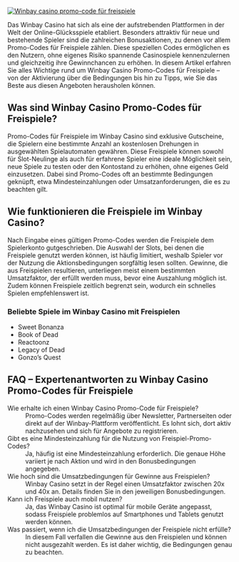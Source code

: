 [![Winbay casino promo-code für freispiele](https://123-caf.pages.dev/gitsignup.png)](https://vrmoo.ru/Bt82HjjY)

<p>Das Winbay Casino hat sich als eine der aufstrebenden Plattformen in der Welt der Online-Glücksspiele etabliert. Besonders attraktiv für neue und bestehende Spieler sind die zahlreichen Bonusaktionen, zu denen vor allem Promo-Codes für Freispiele zählen. Diese speziellen Codes ermöglichen es den Nutzern, ohne eigenes Risiko spannende Casinospiele kennenzulernen und gleichzeitig ihre Gewinnchancen zu erhöhen. In diesem Artikel erfahren Sie alles Wichtige rund um Winbay Casino Promo-Codes für Freispiele – von der Aktivierung über die Bedingungen bis hin zu Tipps, wie Sie das Beste aus diesen Angeboten herausholen können.</p>  <h2>Was sind Winbay Casino Promo-Codes für Freispiele?</h2> <p>Promo-Codes für Freispiele im Winbay Casino sind exklusive Gutscheine, die Spielern eine bestimmte Anzahl an kostenlosen Drehungen in ausgewählten Spielautomaten gewähren. Diese Freispiele können sowohl für Slot-Neulinge als auch für erfahrene Spieler eine ideale Möglichkeit sein, neue Spiele zu testen oder den Kontostand zu erhöhen, ohne eigenes Geld einzusetzen. Dabei sind Promo-Codes oft an bestimmte Bedingungen geknüpft, etwa Mindesteinzahlungen oder Umsatzanforderungen, die es zu beachten gilt.</p>  <h2>Wie funktionieren die Freispiele im Winbay Casino?</h2> <p>Nach Eingabe eines gültigen Promo-Codes werden die Freispiele dem Spielerkonto gutgeschrieben. Die Auswahl der Slots, bei denen die Freispiele genutzt werden können, ist häufig limitiert, weshalb Spieler vor der Nutzung die Aktionsbedingungen sorgfältig lesen sollten. Gewinne, die aus Freispielen resultieren, unterliegen meist einem bestimmten Umsatzfaktor, der erfüllt werden muss, bevor eine Auszahlung möglich ist. Zudem können Freispiele zeitlich begrenzt sein, wodurch ein schnelles Spielen empfehlenswert ist.</p>  <h3>Beliebte Spiele im Winbay Casino mit Freispielen</h3> <ul>   <li>Sweet Bonanza</li>   <li>Book of Dead</li>   <li>Reactoonz</li>   <li>Legacy of Dead</li>   <li>Gonzo’s Quest</li> </ul>  <h2>FAQ – Expertenantworten zu Winbay Casino Promo-Codes für Freispiele</h2> <dl>   <dt>Wie erhalte ich einen Winbay Casino Promo-Code für Freispiele?</dt>   <dd>Promo-Codes werden regelmäßig über Newsletter, Partnerseiten oder direkt auf der Winbay-Plattform veröffentlicht. Es lohnt sich, dort aktiv nachzusehen und sich für Angebote zu registrieren.</dd>   <dt>Gibt es eine Mindesteinzahlung für die Nutzung von Freispiel-Promo-Codes?</dt>   <dd>Ja, häufig ist eine Mindesteinzahlung erforderlich. Die genaue Höhe variiert je nach Aktion und wird in den Bonusbedingungen angegeben.</dd>   <dt>Wie hoch sind die Umsatzbedingungen für Gewinne aus Freispielen?</dt>   <dd>Winbay Casino setzt in der Regel einen Umsatzfaktor zwischen 20x und 40x an. Details finden Sie in den jeweiligen Bonusbedingungen.</dd>   <dt>Kann ich Freispiele auch mobil nutzen?</dt>   <dd>Ja, das Winbay Casino ist optimal für mobile Geräte angepasst, sodass Freispiele problemlos auf Smartphones und Tablets genutzt werden können.</dd>   <dt>Was passiert, wenn ich die Umsatzbedingungen der Freispiele nicht erfülle?</dt>   <dd>In diesem Fall verfallen die Gewinne aus den Freispielen und können nicht ausgezahlt werden. Es ist daher wichtig, die Bedingungen genau zu beachten.</dd> </dl>